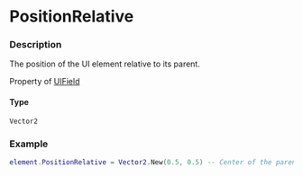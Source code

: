# PositionRelative

### Description

The position of the UI element relative to its parent.

Property of [UIField](/classes/UIField/)

#### Type

`Vector2`

### Example

```lua
element.PositionRelative = Vector2.New(0.5, 0.5) -- Center of the parent
```
